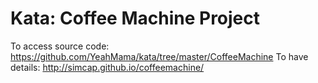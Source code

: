 # Kata: Coffee Machine Project
To access source code: https://github.com/YeahMama/kata/tree/master/CoffeeMachine
To have details: http://simcap.github.io/coffeemachine/
